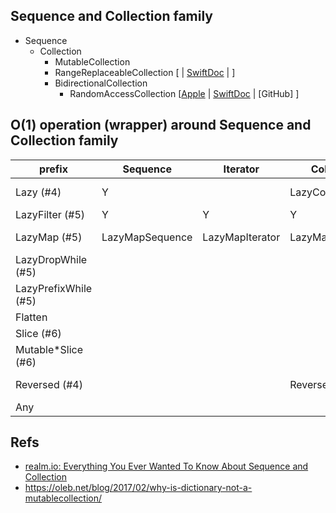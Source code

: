 


## Sequence and Collection family

* Sequence
  * Collection
    * MutableCollection
    * RangeReplaceableCollection \[ | [SwiftDoc](http://swiftdoc.org/v3.1/protocol/RangeReplaceableCollection/) | \]
    * BidirectionalCollection
      * RandomAccessCollection \[[Apple](https://developer.apple.com/reference/swift/randomaccesscollection) | [SwiftDoc](http://swiftdoc.org/v3.1/protocol/RandomAccessCollection/) | [GitHub] \]



## O(1) operation (wrapper) around Sequence and Collection family


prefix | Sequence | Iterator | Collection | Index | Collection++
--|--|--|--|--|--
Lazy (#4)|Y | |LazyCollection|  | LazyBidirectionalCollection LazyRandomAccessCollection
LazyFilter (#5)|Y|Y|Y|Y| LazyFilterBidirectionalCollection
LazyMap (#5)| LazyMapSequence |LazyMapIterator|LazyMapCollection| | LazyMapBidirectionalCollection  LazyMapRandomAccessCollection
LazyDropWhile (#5)|
LazyPrefixWhile (#5)|||||
Flatten|
Slice (#6)|
Mutable*Slice (#6)|
Reversed (#4)| | | ReversedCollection | ReversedIndex ReversedRandomAccessIndex | ReversedRandomAccessCollection
Any|


## Refs

* [realm.io: Everything You Ever Wanted To Know About Sequence and Collection](http://news.realm.io/news/try-swift-soroush-khanlou-sequence-collection)
* https://oleb.net/blog/2017/02/why-is-dictionary-not-a-mutablecollection/
